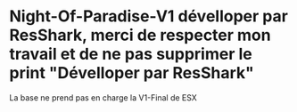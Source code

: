 # Night-Of-Paradise-V1 dévelloper par ResShark, merci de respecter mon travail et de ne pas supprimer le print "Dévelloper par ResShark"

 La base ne prend pas en charge la V1-Final de ESX



